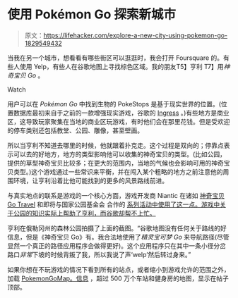 # 使用 Pokémon Go 探索新城市

> 原文：<https://lifehacker.com/explore-a-new-city-using-pokemon-go-1829549432>

当我在另一个城市，想看看有哪些街区可以逛逛时，我会打开 Foursquare 的。有些人使用 Yelp，有些人在谷歌地图上寻找棕色区域。我的朋友T5】亨利 T7】用*神奇宝贝 Go* 。 

Watch

用户可以在 *Pokémon Go* 中找到生物的 PokeStops 是基于现实世界的位置。(位置数据库最初来自于之前的一款增强现实游戏，谷歌的 [Ingress](https://www.ingress.com/) 。)有些地方是商业区，这导致玩家聚集在当地的商业区玩游戏，有时他们会在那里花钱。但是受欢迎的停车类别还包括教堂、公园、雕像，甚至壁画。

所以当亨利不知道去哪里的时候，他就跟着扑克走。这个过程是双向的；停靠点表示可以去的好地方，地方的类型影响他可以收集的神奇宝贝的类型。(比如公园，提供的草型神奇宝贝比较多；在更大的范围内，当地的气候也会影响可用的神奇宝贝类型。)这个游戏通过一些常识来平衡，并在闯入某个粗略的地方之前注意他的周围环境，让亨利沿着比他可能找到的更多的风景路线前进。

与真实地点的联系是游戏的一个核心方面，游戏开发商 Niantic 在诸如 [神奇宝贝 Go Travel](https://www.pokemongolive.com/travel/en#) 和即将与国家公园基金会 合作的 [系列活动中使用了这一点。游戏中关于公园的知识实际上帮助了亨利，而谷歌却帮不上忙。](https://www.engadget.com/2018/10/05/niantic-pokemon-go-ingress-national-park-foundation-trails-wild-scenic-rivers/)

亨利在俄勒冈州的森林公园拍摄了上面的截图。“谷歌地图没有任何关于路线的好信息，但是《神奇宝贝 Go》有。我合法地使用了*精灵宝可梦 Go* 来导航路径(尽管显然一个真正的路径应用程序会做得更好)。这个应用程序只在其中一条小径分岔路口*非常*下坡的时候背叛了我，所以我说了声‘welp’然后转过身来。”

如果你想在不玩游戏的情况下看到所有的站点，或者缩小到游戏允许的范围之外，加载 [PokemonGoMap。信息](https://www.pokemongomap.info/) ，超过 500 万个车站和健身房的地图，显示在帖子顶部。